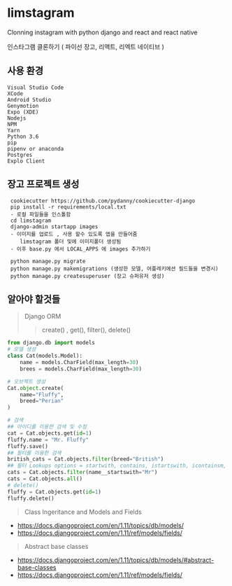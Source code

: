 # limstagram

Clonning instagram with python django and react and react native

인스타그램 클론하기 ( 파이선 장고, 리액트, 리엑트 네이티브 )

## 사용 환경
    Visual Studio Code
    XCode
    Android Studio
    Genymotion
    Expo (XDE)
    Nodejs
    NPM
    Yarn
    Python 3.6
    pip
    pipenv or anaconda
    Postgres
    Explo Client

## 장고 프로젝트 생성
     cookiecutter https://github.com/pydanny/cookiecutter-django
     pip install -r requirements/local.txt
     - 로컬 파일들을 인스톨함
     cd limstagram
     django-admin startapp images
     - 이미지를 업로드 , 사용 할수 있도록 앱을 만들어줌
        limstagram 폴더 및에 이미지폴더 생성됨
     - 이후 base.py 에서 LOCAL_APPS 에 images 추가하기
    
     python manage.py migrate
     python manage.py makemigrations (생성한 모델, 어플레키에션 필드들을 변경시)
     python manage.py createsuperuser (장고 슈퍼유저 생성)


## 알아야 할것들
> Django ORM
>> create() , get(), filter(), delete()
```python
from django.db import models
# 모델 생성
class Cat(models.Model):
    name = models.CharField(max_length=30)
    brees = models.CharField(max_length=30)

# 오브젝트 생성
Cat.object.create(
    name="Fluffy",
    breed="Perian"
)

# 검색
## 아이디를 이용한 검색 및 수정
cat = Cat.objects.get(id=1)
fluffy.name = "Mr. Fluffy"
fluffy.save()
## 필터를 이용한 검색
british_cats = Cat.objects.filter(breed="British")
## 필터 Lookups options = startwith, contains, istartswith, icontainsm, lt , gt, ...
cats = Cat.objects.filter(name__startswith="Mr")
cats = Cat.objects.all()
# delete()
fluffy = Cat.objects.get(id=1)
fluffy.delete()

```

> Class Ingeritance and Models and Fields

- https://docs.djangoproject.com/en/1.11/topics/db/models/
- https://docs.djangoproject.com/en/1.11/ref/models/fields/

> Abstract base classes

- https://docs.djangoproject.com/en/1.11/topics/db/models/#abstract-base-classes
- https://docs.djangoproject.com/en/1.11/ref/models/fields/